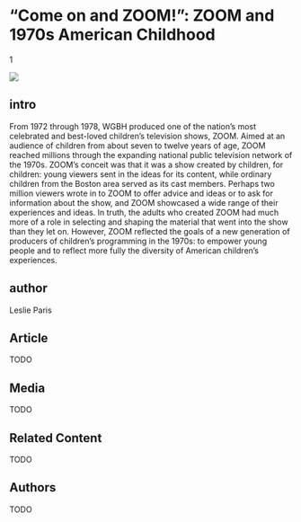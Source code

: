 # “Come on and ZOOM!”: ZOOM and 1970s American Childhood

1

![](https://s3.amazonaws.com/openvault.wgbh.org/scholar_exhibits/zoom/zoom_554x340.png)


## intro

From 1972 through 1978, WGBH produced one of the nation’s most celebrated and 
best-loved children’s television shows, ZOOM. Aimed at an audience of children 
from about seven to twelve years of age, ZOOM reached millions through the 
expanding national public television network of the 1970s. ZOOM’s conceit was 
that it was a show created by children, for children: young viewers sent in the 
ideas for its content, while ordinary children from the Boston area served as 
its cast members. Perhaps two million viewers wrote in to ZOOM to offer advice 
and ideas or to ask for information about the show, and ZOOM showcased a wide 
range of their experiences and ideas. In truth, the adults who created ZOOM had 
much more of a role in selecting and shaping the material that went into the 
show than they let on. However, ZOOM reflected the goals of a new generation of 
producers of children’s programming in the 1970s: to empower young people and 
to reflect more fully the diversity of American children’s experiences. 

## author

Leslie Paris

## Article

TODO

## Media

TODO

## Related Content

TODO

## Authors

TODO